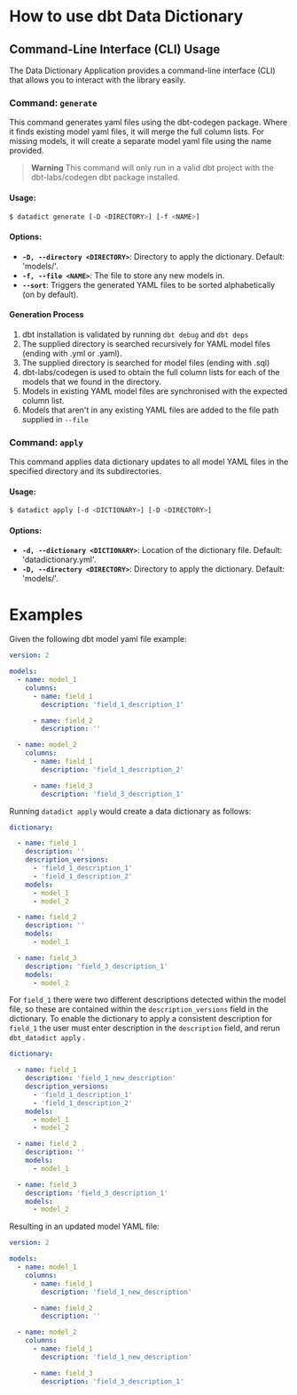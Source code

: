 # How to use dbt Data Dictionary

## Command-Line Interface (CLI) Usage

The Data Dictionary Application provides a command-line interface (CLI) that allows you to interact with the library easily.

### Command: `generate`

This command generates yaml files using the dbt-codegen package. Where it finds existing model yaml files, it will merge the full column lists. For missing models, it will create a separate model yaml file using the name provided.

> **Warning**
> This command will only run in a valid dbt project with the dbt-labs/codegen dbt package installed.

#### **Usage:**

```bash
$ datadict generate [-D <DIRECTORY>] [-f <NAME>] 
```

#### **Options:**

- **`-D, --directory <DIRECTORY>`**: Directory to apply the dictionary. Default: 'models/'.
- **`-f, --file <NAME>`**: The file to store any new models in.
- **`--sort`**: Triggers the generated YAML files to be sorted alphabetically (on by default).

#### **Generation Process**
1. dbt installation is validated by running `dbt debug` and `dbt deps`
2. The supplied directory is searched recursively for YAML model files (ending with .yml or .yaml).
3. The supplied directory is searched for model files (ending with .sql)
4. dbt-labs/codegen is used to obtain the full column lists for each of the models that we found in the directory.
5. Models in existing YAML model files are synchronised with the expected column list.
6. Models that aren't in any existing YAML files are added to the file path supplied in `--file`

### Command: **`apply`**

This command applies data dictionary updates to all model YAML files in the specified directory and its subdirectories.

#### **Usage:**

```bash
$ datadict apply [-d <DICTIONARY>] [-D <DIRECTORY>]
```

#### **Options:**

- **`-d, --dictionary <DICTIONARY>`**: Location of the dictionary file. Default: 'datadictionary.yml'.
- **`-D, --directory <DIRECTORY>`**: Directory to apply the dictionary. Default: 'models/'.


# Examples

Given the following dbt model yaml file example:

```yaml
version: 2

models:
  - name: model_1
    columns:
      - name: field_1
        description: 'field_1_description_1'

      - name: field_2
        description: ''

  - name: model_2
    columns:
      - name: field_1
        description: 'field_1_description_2'

      - name: field_3
        description: 'field_3_description_1'
```

Running `datadict apply` would create a data dictionary as follows:

```yaml
dictionary:

  - name: field_1
    description: ''
    description_versions:
      - 'field_1_description_1'
      - 'field_1_description_2'
    models:
      - model_1
      - model_2

  - name: field_2
    description: ''
    models:
      - model_1

  - name: field_3
    description: 'field_3_description_1'
    models:
      - model_2
```

For `field_1` there were two different descriptions detected within the model file, so these are contained within the `description_versions` field in the dictionary. To enable the dictionary to apply a consistent description for `field_1` the user must enter description in the `description` field, and rerun `dbt_datadict apply` .

```yaml
dictionary:

  - name: field_1
    description: 'field_1_new_description'
    description_versions:
      - 'field_1_description_1'
      - 'field_1_description_2'
    models:
      - model_1
      - model_2

  - name: field_2
    description: ''
    models:
      - model_1

  - name: field_3
    description: 'field_3_description_1'
    models:
      - model_2
```

Resulting in an updated model YAML file:

```yaml
version: 2

models:
  - name: model_1
    columns:
      - name: field_1
        description: 'field_1_new_description'

      - name: field_2
        description: ''

  - name: model_2
    columns:
      - name: field_1
        description: 'field_1_new_description'

      - name: field_3
        description: 'field_3_description_1'
```